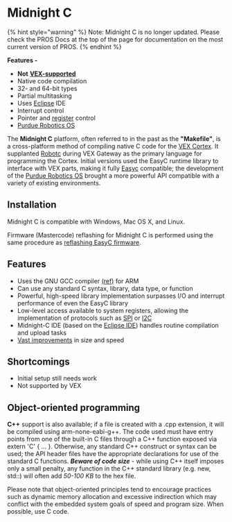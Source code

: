 # Midnight C

{% hint style="warning" %}
Note: Midnight C is no longer updated. Please check the PROS Docs at the top of the page for documentation on the most current version of PROS.
{% endhint %}

**Features -** 

* **Not** [**VEX-supported**](http://www.vexrobotics.com/)
* Native code compilation
* 32- and 64-bit types
* Partial multitasking
* Uses [Eclipse](https://phabricator.purduesigbots.com/w/cs/eclipse/) IDE
* Interrupt control
* Pointer and [register](https://phabricator.purduesigbots.com/w/wiki/cs/register_programming/) control
* [Purdue Robotics OS](https://phabricator.purduesigbots.com/w/wiki/cs/pros/)

The **Midnight C** platform, often referred to in the past as the **"Makefile"**, is a cross-platform method of compiling native C code for the [VEX Cortex](https://phabricator.purduesigbots.com/w/wiki/ee/cortex/). It supplanted [Robotc](https://phabricator.purduesigbots.com/w/wiki/cs/robotc/) during VEX Gateway as the primary language for programming the Cortex. Initial versions used the EasyC runtime library to interface with VEX parts, making it fully [Easyc](https://phabricator.purduesigbots.com/w/wiki/cs/easyc/) compatible; the development of the [Purdue Robotics OS](https://phabricator.purduesigbots.com/w/pros/) brought a more powerful API compatible with a variety of existing environments.

## Installation

Midnight C is compatible with Windows, Mac OS X, and Linux.

Firmware \(Mastercode\) reflashing for Midnight C is performed using the same procedure as [reflashing EasyC firmware](https://phabricator.purduesigbots.com/w/wiki/ee/cortex/).

## Features

* Uses the GNU GCC compiler [\(ref\)](http://gcc.gnu.org/) for ARM
* Can use any standard C syntax, library, data type, or function
* Powerful, high-speed library implementation surpasses I/O and interrupt performance of even the EasyC library
* Low-level access available to system registers, allowing the implementation of protocols such as [SPI](https://phabricator.purduesigbots.com/w/wiki/ee/spi/) or [I2C](https://phabricator.purduesigbots.com/w/wiki/ee/i2c/)
* Midnight-C IDE \(based on the [Eclipse IDE](https://phabricator.purduesigbots.com/w/wiki/cs/eclipse/)\) handles routine compilation and upload tasks
* [Vast improvements](https://phabricator.purduesigbots.com/w/wiki/cs/pros/) in size and speed

## Shortcomings

* Initial setup still needs work
* Not supported by VEX

## Object-oriented programming

**C++** support is also available; if a file is created with a .cpp extension, it will be compiled using arm-none-eabi-g++. The code used must have entry points from one of the built-in C files through a C++ function exposed via extern 'C' { ... }. Otherwise, any standard C++ construct or syntax can be used; the API header files have the appropriate declarations for use of the standard C functions. _**Beware of code size**_ - while using C++ itself imposes only a small penalty, any function in the C++ standard library \(e.g. new, std::\) will often add _50-100 KB_ to the hex file.

Please note that object-oriented principles tend to encourage practices such as dynamic memory allocation and excessive indirection which may conflict with the embedded system goals of speed and program size. When possible, use C code.

